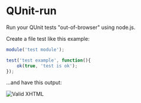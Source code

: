 QUnit-run
=========

Run your QUnit tests "out-of-browser" using node.js.

Create a file test like this example:

```javascript
module('test module');

test('test example', function(){
	ok(true, 'test is ok');
});
```

...and have this output:

![Valid XHTML](https://raw.github.com/Diullei/QUnit-run/master/output.png)
